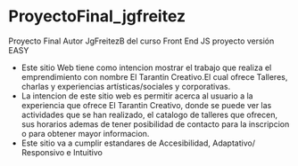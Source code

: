 # ProyectoFinal_jgfreitez
Proyecto Final Autor JgFreitezB del curso Front End JS proyecto versión EASY
* Este sitio Web  tiene como intencion mostrar el trabajo que realiza el emprendimiento con nombre El Tarantin Creativo.El cual ofrece Talleres, charlas y experiencias artísticas/sociales y corporativas.
* La intencion de este sitio web es permitir acerca al usuario a la experiencia que ofrece El Tarantin Creativo, donde se puede ver las actividades que se han realizado, el catalogo de talleres que ofrecen, sus horarios ademas de tener posibilidad de contacto para la inscripcion o para obtener mayor informacion.
* Este sitio va a cumplir estandares de Accesibilidad, Adaptativo/ Responsivo e Intuitivo
